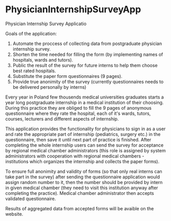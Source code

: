 # PhysicianInternshipSurveyApp
Physician Internship Survey Applicatio

Goals of the application:
1. Automate the proccess of collecting data from postgraduate physician internship survey.
2. Shorten the time needed for filling the form (by implementing names of hospitals, wards and tutors).
3. Public the result of the survey for future interns to help them choose best rated hospitals.
4. Substitute the paper form questionnaires (9 pages).
5. Provide true anonimity of the survey (currently questionnaires needs to be delivered personally by interns)

Every year in Poland few thousends medical universities graduates starts a year long postgraduate internship in a medical institution of their choosing. During this practice they are obliged to fill the 9 pages of anonymous questionnaire where they rate the hospital, each of it's wards, tutors, courses, lecturers and different aspects of internship.

This application provides the functionality for physicians to sign in as a user and rate the appropriate part of internship (pediatrics, surgery etc.) in the questionnaire, then save it until next part of practice is finished. After completing the whole internship users can send the survey for acceptance by regional medical chamber administrators (this role is assigned by system administrators with cooperation with regional medical chambers - institutions which organizes the internship and collects the paper forms).

To ensure full anonimity and validity of forms (so that only real interns can take part in the survey) after sending the questionnaire application would assign random number to it, then the number should be provided by intern in given medical chamber (they need to visit this institution anyway after completing the practice). Medical chamber administrator then accepts validated questionnaire.

Results of aggregated data from accepted forms will be avaible on the website.
